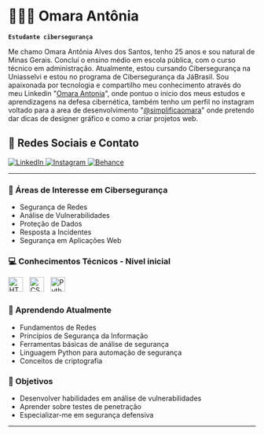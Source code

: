 # 👩🏻‍💻 Omara Antônia

**`Estudante cibersegurança`**

Me chamo Omara Antônia Alves dos Santos, tenho 25 anos e sou natural de Minas Gerais. Concluí o ensino médio em escola pública, com o curso técnico em administração. Atualmente, estou cursando Cibersegurança na Uniasselvi e estou no programa de Cibersegurança da JáBrasil. Sou apaixonada por tecnologia e compartilho meu conhecimento através do meu Linkedin "[Omara Antonia](https://www.linkedin.com/in/omara-antonia/)", onde pontuo o inicio dos meus estudos e aprendizagens na defesa cibernética, também tenho um perfil no instagram voltado para a area de desenvolvimento "[@simplificaomara](https://www.instagram.com/simplificaomara?igsh=MWE5MnFsaTJ6ZWFxMw%3D%3D&utm_source=qr/)" onde pretendo dar dicas de designer gráfico e como a criar projetos web.

## 📱 Redes Sociais e Contato

<p align="left">
    <a href="https://www.linkedin.com/in/omara-antonia/">
        <img 
            alt="LinkedIn" 
            title="Meu perfil no LinkedIn" 
            src="https://img.shields.io/badge/LinkedIn-0077B5?style=for-the-badge&logo=linkedin&logoColor=white"
        />
    </a>
    <a href="https://www.instagram.com/simplificaomara">
        <img 
            alt="Instagram" 
            title="Meu perfil no Instagram" 
            src="https://img.shields.io/badge/Instagram-E4405F?style=for-the-badge&logo=instagram&logoColor=white"
        />
    </a>
    <a href="https://www.behance.net/omaraantonia">
        <img 
            alt="Behance" 
            title="Meu portfólio no Behance" 
            src="https://img.shields.io/badge/Behance-1769ff?style=for-the-badge&logo=behance&logoColor=white"
        />
    </a>
</p>

---
### 🔐 Áreas de Interesse em Cibersegurança

- Segurança de Redes
- Análise de Vulnerabilidades
- Proteção de Dados
- Resposta a Incidentes
- Segurança em Aplicações Web

### 💻 Conhecimentos Técnicos - Nivel inicial

<img 
    align="left" 
    alt="HTML"
    title="HTML" 
    width="30px" 
    style="padding-right: 10px;" 
    src="https://cdn.jsdelivr.net/gh/devicons/devicon@latest/icons/html5/html5-original.svg" 
/>
<img 
    align="left" 
    alt="CSS" 
    title="CSS"
    width="30px" 
    style="padding-right: 10px;" 
    src="https://cdn.jsdelivr.net/gh/devicons/devicon@latest/icons/css3/css3-original.svg" 
/>
<img 
    align="left" 
    alt="Python" 
    title="Python"
    width="30px" 
    style="padding-right: 10px;" 
    src="https://cdn.jsdelivr.net/gh/devicons/devicon@latest/icons/python/python-original.svg" 
/>

<br/>

<br/>

### 🌱 Aprendendo Atualmente

- Fundamentos de Redes
- Princípios de Segurança da Informação
- Ferramentas básicas de análise de segurança
- Linguagem Python para automação de segurança
- Conceitos de criptografia

### 🎯 Objetivos

- Desenvolver habilidades em análise de vulnerabilidades
- Aprender sobre testes de penetração
- Especializar-me em segurança defensiva

---

</p>
